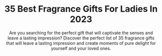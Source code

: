 ---
layout: post
title: 35 Best Fragrance Gifts For Ladies In 2023
subtitle: Are you searching for the perfect gift that will captivate the senses and leave a lasting impression? Discover the perfect list of 35 fragrance gifts that will leave a lasting impression and create moments of pure delight for yourself and your loved ones.
header-img: "img/post/2023/09/copied/Fragrance-Gifts.jpg"
header-style: text
permalink: "/fragrance-gifts/"
catalog: true
tags:
  - Recipients 
  - Men
---  